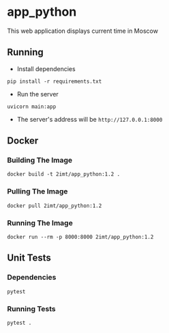 # app_python

This web application displays current time in Moscow

## Running

- Install dependencies

```console
pip install -r requirements.txt
```

- Run the server

```console
uvicorn main:app
```

- The server's address will be `http://127.0.0.1:8000`

## Docker

### Building The Image

```console
docker build -t 2imt/app_python:1.2 .
```

### Pulling The Image

```console
docker pull 2imt/app_python:1.2
```

### Running The Image

```console
docker run --rm -p 8000:8000 2imt/app_python:1.2
```

## Unit Tests

### Dependencies

`pytest`

### Running Tests

```console
pytest .
```
